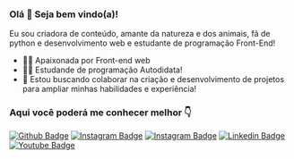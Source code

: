 ### Olá 👋 Seja bem vindo(a)!
Eu sou criadora de conteúdo, amante da natureza e dos animais, fã de python e desenvolvimento web e estudante de programação Front-End!
- 👩‍💻 Apaixonada por Front-end web
- 👩‍🎓 Estudande de programação Autodidata! 
- 🤝 Estou buscando colaborar na criação e desenvolvimento de projetos para ampliar minhas habilidades e experiência! 

### Aqui você poderá me conhecer melhor 👇 

[![Github Badge](https://img.shields.io/badge/-Github-000?style=flat-square&logo=Github&logoColor=white&link=https://github.com/analuisadev)](https://github.com/analuisadev)
[![Instagram Badge](https://img.shields.io/badge/-Instagram-ff0000?style=flat-square&logo=Instagram&logoColor=white&link=https://www.instagram.com/eu.anaofc/)](https://www.instagram.com/eu.anaofc/)
[![Instagram Badge](https://img.shields.io/badge/-Instagram-ff0000?style=flat-square&logo=Instagram&logoColor=white&link=https://www.instagram.com/eidev.oficial/)](https://www.instagram.com/eidev.oficial/)
[![Linkedin Badge](https://img.shields.io/badge/-LinkedIn-blue?style=flat-square&logo=Linkedin&logoColor=white&link=https://www.linkedin.com/in/ana-luisa-346752190/)](https://www.linkedin.com/in/ana-luisa-346752190/)
[![Youtube Badge](https://img.shields.io/badge/-YouTube-ff0000?style=flat-square&labelColor=ff0000&logo=youtube&logoColor=white&link=https://www.youtube.com/channel/UCP7FiSKfSvzXAEioSYKUs2Q)](https://www.youtube.com/channel/UCP7FiSKfSvzXAEioSYKUs2Q)
